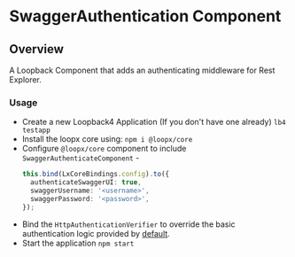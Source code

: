 # SwaggerAuthentication Component

## Overview

A Loopback Component that adds an authenticating middleware for Rest Explorer.

### Usage

- Create a new Loopback4 Application (If you don't have one already) `lb4 testapp`
- Install the loopx core using: `npm i @loopx/core`
- Configure `@loopx/core` component to include `SwaggerAuthenticateComponent` -
  ```typescript
  this.bind(LxCoreBindings.config).to({
    authenticateSwaggerUI: true,
    swaggerUsername: '<username>',
    swaggerPassword: '<password>',
  });
  ```
- Bind the `HttpAuthenticationVerifier` to override the basic authentication logic provided by
  [default](/providers/http-authentication.verifier.ts).
- Start the application `npm start`
